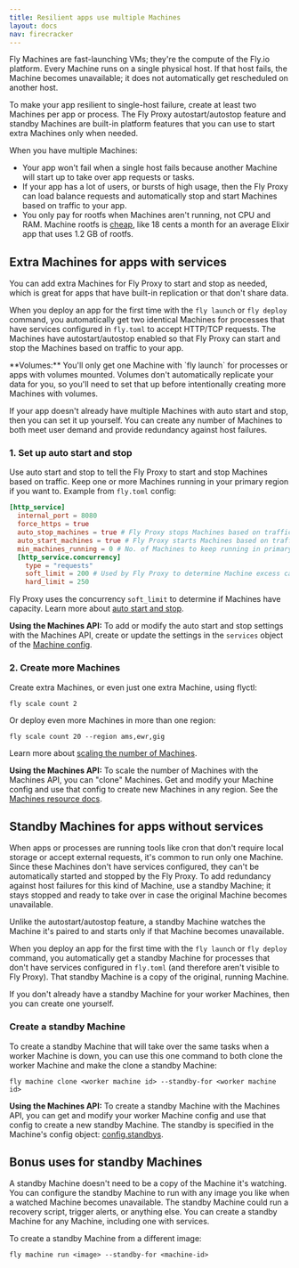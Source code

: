 ```yaml
---
title: Resilient apps use multiple Machines
layout: docs
nav: firecracker
---
```


Fly Machines are fast-launching VMs; they're the compute of the Fly.io platform. Every Machine runs on a single physical host. If that host fails, the Machine becomes unavailable; it does not automatically get rescheduled on another host.

To make your app resilient to single-host failure, create at least two Machines per app or process. The Fly Proxy autostart/autostop feature and standby Machines are built-in platform features that you can use to start extra Machines only when needed.

When you have multiple Machines:

- Your app won't fail when a single host fails because another Machine will start up to take over app requests or tasks.
- If your app has a lot of users, or bursts of high usage, then the Fly Proxy can load balance requests and automatically stop and start Machines based on traffic to your app. 
- You only pay for rootfs when Machines aren't running, not CPU and RAM. Machine rootfs is [cheap](/docs/about/pricing/#stopped-fly-machines), like 18 cents a month for an average Elixir app that uses 1.2 GB of rootfs.

## Extra Machines for apps with services

You can add extra Machines for Fly Proxy to start and stop as needed, which is great for apps that have built-in replication or that don't share data.

When you deploy an app for the first time with the `fly launch` or `fly deploy` command, you automatically get two identical Machines for processes that have services configured in `fly.toml` to accept HTTP/TCP requests. The Machines have autostart/autostop enabled so that Fly Proxy can start and stop the Machines based on traffic to your app.

<div class="important icon">
**Volumes:** You'll only get one Machine with `fly launch` for processes or apps with volumes mounted. Volumes don't automatically replicate your data for you, so you'll need to set that up before intentionally creating more Machines with volumes.
</div>

If your app doesn't already have multiple Machines with auto start and stop, then you can set it up yourself. You can create any number of Machines to both meet user demand and provide redundancy against host failures.

### 1. Set up auto start and stop

Use auto start and stop to tell the Fly Proxy to start and stop Machines based on traffic. Keep one or more Machines running in your primary region if you want to. Example from `fly.toml` config:

```toml
[http_service]
  internal_port = 8080
  force_https = true
  auto_stop_machines = true # Fly Proxy stops Machines based on traffic
  auto_start_machines = true # Fly Proxy starts Machines based on traffic 
  min_machines_running = 0 # No. of Machines to keep running in primary region
  [http_service.concurrency]
    type = "requests"
    soft_limit = 200 # Used by Fly Proxy to determine Machine excess capacity
    hard_limit = 250
```

Fly Proxy uses the concurrency `soft_limit` to determine if Machines have capacity. Learn more about [auto start and stop](/docs/apps/autostart-stop/).

**Using the Machines API:** To add or modify the auto start and stop settings with the Machines API, create or update the settings in the `services` object of the [Machine config](/docs/machines/api/machines-resource/#machine-config-object-properties).

### 2. Create more Machines

Create extra Machines, or even just one extra Machine, using flyctl:

```
fly scale count 2
```

Or deploy even more Machines in more than one region:

```
fly scale count 20 --region ams,ewr,gig
```

Learn more about [scaling the number of Machines](/docs/apps/scale-count/).

**Using the Machines API:** To scale the number of Machines with the Machines API, you can "clone" Machines. Get and modify your Machine config and use that config to create new Machines in any region. See the[ Machines resource docs](/docs/machines/api/machines-resource/).

## Standby Machines for apps without services

When apps or processes are running tools like cron that don't require local storage or accept external requests, it's common to run only one Machine. Since these Machines don't have services configured, they can't be automatically started and stopped by the Fly Proxy. To add redundancy against host failures for this kind of Machine, use a standby Machine; it stays stopped and ready to take over in case the original Machine becomes unavailable.

Unlike the autostart/autostop feature, a standby Machine watches the Machine it's paired to and starts only if that Machine becomes unavailable.

When you deploy an app for the first time with the `fly launch` or `fly deploy` command, you automatically get a standby Machine for processes that don't have services configured in `fly.toml` (and therefore aren't visible to Fly Proxy). That standby Machine is a copy of the original, running Machine.

If you don't already have a standby Machine for your worker Machines, then you can create one yourself.

### Create a standby Machine

To create a standby Machine that will take over the same tasks when a worker Machine is down, you can use this one command to both clone the worker Machine and make the clone a standby Machine:

```
fly machine clone <worker machine id> --standby-for <worker machine id>
```

**Using the Machines API:** To create a standby Machine with the Machines API, you can get and modify your worker Machine config and use that config to create a new standby Machine. The standby is specified in the Machine's config object: [config.standbys](/docs/machines/api-machines-resource/#machine-config-object-properties).

## Bonus uses for standby Machines

A standby Machine doesn't need to be a copy of the Machine it's watching. You can configure the standby Machine to run with any image you like when a watched Machine becomes unavailable. The standby Machine could run a recovery script, trigger alerts, or anything else. You can create a standby Machine for any Machine, including one with services.

To create a standby Machine from a different image:

```
fly machine run <image> --standby-for <machine-id>
```
